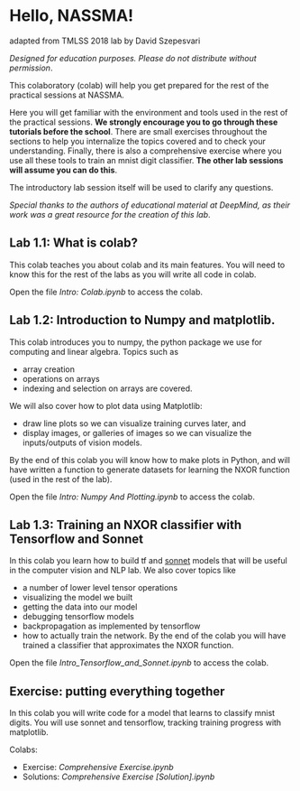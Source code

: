 # Hello, NASSMA!
adapted from TMLSS 2018 lab by David Szepesvari

_Designed for education purposes. Please do not distribute without permission_. 

This colaboratory (colab) will help you get prepared for the rest of the practical sessions at NASSMA.

Here you will get familiar with the environment and tools used in the rest of the practical sessions. **We strongly encourage you to go through these tutorials before the school**. There are small exercises throughout the sections to help you internalize the topics covered and to check your understanding. Finally, there is also a comprehensive exercise where you use all these tools to train an mnist digit classifier. **The other lab sessions will assume you can do this**.

The introductory lab session itself will be used to clarify any questions.

_Special thanks to the authors of educational material at DeepMind, as their work was a great resource for the creation of this lab_.

## Lab 1.1: What is colab?
This colab teaches you about colab and its main features. You will need to know this for the rest of the labs as you will write all code in colab.

Open the file _Intro: Colab.ipynb_ to access the colab.

## Lab 1.2: Introduction to Numpy and matplotlib.
This colab introduces you to numpy, the python package we use for computing and linear algebra. Topics such as

* array creation
* operations on arrays
* indexing and selection on arrays
are covered.

We will also cover how to plot data using Matplotlib:


* draw line plots so we can visualize training curves later, and
* display images, or galleries of images so we can visualize the inputs/outputs of vision models.

By the end of this colab you will know how to make plots in Python, and will have written a function to generate datasets for learning the NXOR function (used in the rest of the lab).

Open the file _Intro: Numpy And Plotting.ipynb_ to access the colab.

## Lab 1.3: Training an NXOR classifier with Tensorflow and Sonnet
In this colab you learn how to build tf and [sonnet](https://github.com/deepmind/sonnet) models that will be useful in the computer vision and NLP lab. We also cover topics like

* a number of lower level tensor operations
* visualizing the model we built
* getting the data into our model
* debugging tensorflow models
* backpropagation as implemented by tensorflow
* how to actually train the network.
By the end of the colab you will have trained a classifier that approximates the NXOR function.

Open the file _Intro_Tensorflow_and_Sonnet.ipynb_ to access the colab.

## Exercise: putting everything together
In this colab you will write code for a model that learns to classify mnist digits. You will use sonnet and tensorflow, tracking training progress with matplotlib.

Colabs:

* Exercise: _Comprehensive Exercise.ipynb_
* Solutions: _Comprehensive Exercise [Solution].ipynb_
